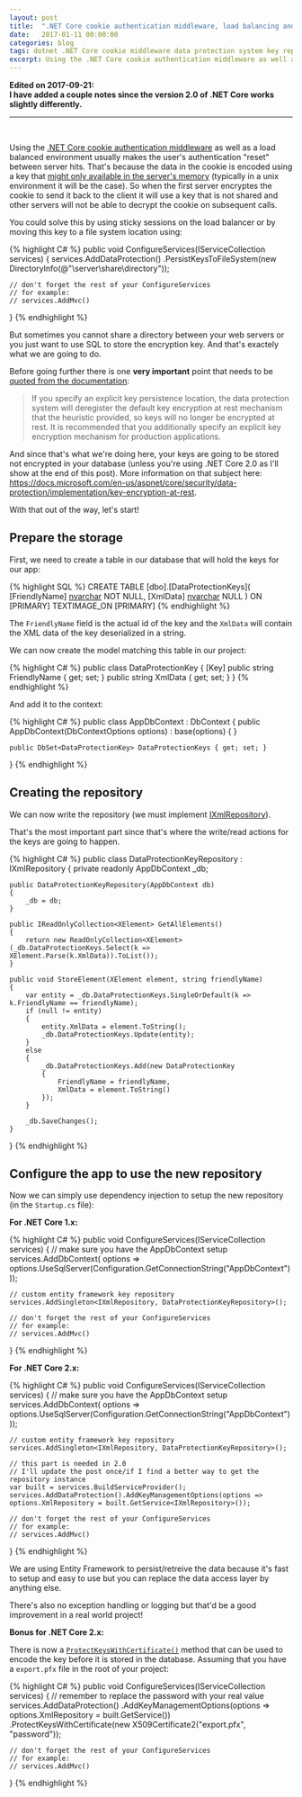 ```yaml
---
layout: post
title:  ".NET Core cookie authentication middleware, load balancing and the data protection system"
date:   2017-01-11 00:00:00
categories: blog
tags: dotnet .NET Core cookie middleware data protection system key repository load balanced
excerpt: Using the .NET Core cookie authentication middleware as well as a load balanced environment usually makes the user's authentication "reset" between server hits. That's because the data in the cookie is encoded using a key that might only available in the server's memory (typically in a unix environment it will be the case).
---
```


__Edited on 2017-09-21:__  
__I have added a couple notes since the version 2.0 of .NET Core works slightly differently.__

___
<br />

Using the [.NET Core cookie authentication middleware](https://docs.microsoft.com/en-us/aspnet/core/security/authentication/cookie) as well as a load balanced environment usually makes the user's authentication "reset" between server hits.
That's because the data in the cookie is encoded using a key that [might only available in the server's memory](https://docs.microsoft.com/en-us/aspnet/core/security/data-protection/configuration/default-settings#data-protection-default-settings) (typically in a unix environment it will be the case).
So when the first server encryptes the cookie to send it back to the client it will use a key that is not shared and other servers will not be able to decrypt the cookie on subsequent calls.

You could solve this by using sticky sessions on the load balancer or by moving this key to a file system location using:

{% highlight C# %}
public void ConfigureServices(IServiceCollection services)
{
    services.AddDataProtection()
       .PersistKeysToFileSystem(new DirectoryInfo(@"\\server\share\directory\"));

    // don't forget the rest of your ConfigureServices
    // for example:
    // services.AddMvc()
}
{% endhighlight %}

But sometimes you cannot share a directory between your web servers or you just want to use SQL to store the encryption key.
And that's exactely what we are going to do.

Before going further there is one **very important** point that needs to be [quoted from the documentation](https://docs.microsoft.com/en-us/aspnet/core/security/data-protection/implementation/key-storage-providers):

> If you specify an explicit key persistence location, the data protection system will deregister the default key encryption at rest mechanism that the heuristic provided, so keys will no longer be encrypted at rest. It is recommended that you additionally specify an explicit key encryption mechanism for production applications.

And since that's what we're doing here, your keys are going to be stored not encrypted in your database (unless you're using .NET Core 2.0 as I'll show at the end of this post).
More information on that subject here: <https://docs.microsoft.com/en-us/aspnet/core/security/data-protection/implementation/key-encryption-at-rest>.

With that out of the way, let's start!

## Prepare the storage

First, we need to create a table in our database that will hold the keys for our app:

{% highlight SQL %}
CREATE TABLE [dbo].[DataProtectionKeys](
	[FriendlyName] [nvarchar](max) NOT NULL,
	[XmlData] [nvarchar](max) NULL
) ON [PRIMARY] TEXTIMAGE_ON [PRIMARY]
{% endhighlight %}

The `FriendlyName` field is the actual id of the key and the `XmlData` will contain the XML data of the key deserialized in a string.

We can now create the model matching this table in our project:

{% highlight C# %}
public class DataProtectionKey
{
    [Key]
    public string FriendlyName { get; set; }
    public string XmlData { get; set; }
}
{% endhighlight %}

And add it to the context:

{% highlight C# %}
public class AppDbContext : DbContext
{
    public AppDbContext(DbContextOptions<AppDbContext> options) : base(options) { }

    public DbSet<DataProtectionKey> DataProtectionKeys { get; set; }
}
{% endhighlight %}

## Creating the repository

We can now write the repository (we must implement [IXmlRepository](https://docs.microsoft.com/en-us/aspnet/core/security/data-protection/extensibility/key-management#ixmlrepository)).

That's the most important part since that's where the write/read actions for the keys are going to happen.

{% highlight C# %}
public class DataProtectionKeyRepository : IXmlRepository
{
    private readonly AppDbContext _db;

    public DataProtectionKeyRepository(AppDbContext db)
    {
        _db = db;
    }

    public IReadOnlyCollection<XElement> GetAllElements()
    {
        return new ReadOnlyCollection<XElement>(_db.DataProtectionKeys.Select(k => XElement.Parse(k.XmlData)).ToList());
    }

    public void StoreElement(XElement element, string friendlyName)
    {
        var entity = _db.DataProtectionKeys.SingleOrDefault(k => k.FriendlyName == friendlyName);
        if (null != entity)
        {
            entity.XmlData = element.ToString();
            _db.DataProtectionKeys.Update(entity);
        }
        else
        {
            _db.DataProtectionKeys.Add(new DataProtectionKey
            {
                FriendlyName = friendlyName,
                XmlData = element.ToString()
            });
        }

        _db.SaveChanges();
    }
}
{% endhighlight %}

## Configure the app to use the new repository

Now we can simply use dependency injection to setup the new repository (in the `Startup.cs` file):

__For .NET Core 1.x:__

{% highlight C# %}
public void ConfigureServices(IServiceCollection services)
{
    // make sure you have the AppDbContext setup
    services.AddDbContext<AppDbContext>(
        options => options.UseSqlServer(Configuration.GetConnectionString("AppDbContext")));

    // custom entity framework key repository
    services.AddSingleton<IXmlRepository, DataProtectionKeyRepository>();

    // don't forget the rest of your ConfigureServices
    // for example:
    // services.AddMvc()
}
{% endhighlight %}

__For .NET Core 2.x:__

{% highlight C# %}
public void ConfigureServices(IServiceCollection services)
{
    // make sure you have the AppDbContext setup
    services.AddDbContext<AppDbContext>(
        options => options.UseSqlServer(Configuration.GetConnectionString("AppDbContext")));
    
    // custom entity framework key repository
    services.AddSingleton<IXmlRepository, DataProtectionKeyRepository>();
    
    // this part is needed in 2.0
    // I'll update the post once/if I find a better way to get the repository instance
    var built = services.BuildServiceProvider();
    services.AddDataProtection().AddKeyManagementOptions(options => options.XmlRepository = built.GetService<IXmlRepository>());

    // don't forget the rest of your ConfigureServices
    // for example:
    // services.AddMvc()
}
{% endhighlight %}

We are using Entity Framework to persist/retreive the data because it's fast to setup and easy to use but you can replace the data access layer by anything else.

There's also no exception handling or logging but that'd be a good improvement in a real world project!

__Bonus for .NET Core 2.x:__

There is now a [`ProtectKeysWithCertificate()`](https://docs.microsoft.com/en-us/aspnet/core/security/data-protection/implementation/key-encryption-at-rest#x509-certificate) method that can be used to encode the key before it is stored in the database.
Assuming that you have a `export.pfx` file in the root of your project:


{% highlight C# %}
public void ConfigureServices(IServiceCollection services)
{
    // remember to replace the password with your real value
    services.AddDataProtection()
        .AddKeyManagementOptions(options => options.XmlRepository = built.GetService<IXmlRepository>())
        .ProtectKeysWithCertificate(new X509Certificate2("export.pfx", "password"));

    // don't forget the rest of your ConfigureServices
    // for example:
    // services.AddMvc()
}
{% endhighlight %}